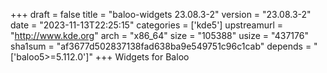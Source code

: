 +++
draft = false
title = "baloo-widgets 23.08.3-2"
version = "23.08.3-2"
date = "2023-11-13T22:25:15"
categories = ['kde5']
upstreamurl = "http://www.kde.org"
arch = "x86_64"
size = "105388"
usize = "437176"
sha1sum = "af3677d502837138fad638ba9e549751c96c1cab"
depends = "['baloo5>=5.112.0']"
+++
Widgets for Baloo